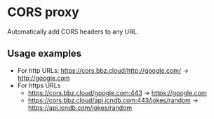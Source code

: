 # CORS proxy

Automatically add CORS headers to any URL.

## Usage examples

* For http URLs: https://cors.bbz.cloud/http://google.com/ &rarr; http://google.com
* For https URLs
  * https://cors.bbz.cloud/google.com:443 &rarr; https://google.com
  * https://cors.bbz.cloud/api.icndb.com:443/jokes/random &rarr; https://api.icndb.com/jokes/random
